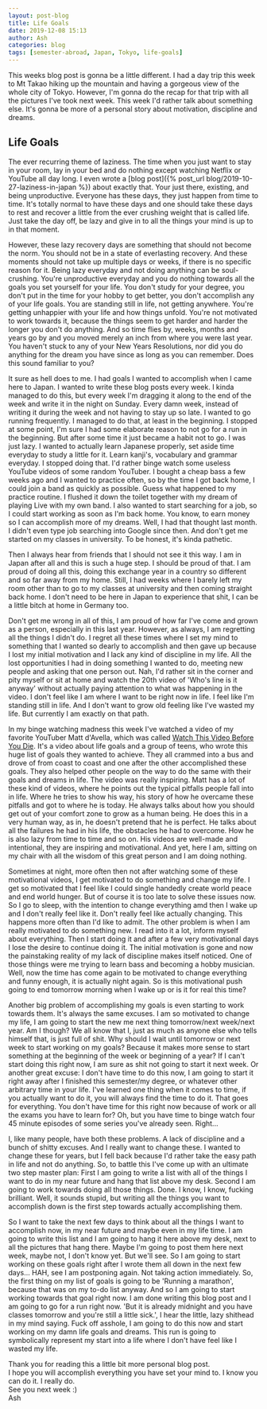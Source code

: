 ```yaml
---
layout: post-blog
title: Life Goals
date: 2019-12-08 15:13
author: Ash
categories: blog
tags: [semester-abroad, Japan, Tokyo, life-goals]
---
```


This weeks blog post is gonna be a little different. I had a day trip this week to Mt Takao hiking up the mountain and having a gorgeous view of the whole city of Tokyo. However, I'm gonna do the recap for that trip with all the pictures I've took next week. This week I'd rather talk about something else. It's gonna be more of a personal story about motivation, discipline and dreams.

## Life Goals

The ever recurring theme of laziness. The time when you just want to stay in your room, lay in your bed and do nothing except watching Netflix or YouTube all day long. I even wrote a [blog post]({% post_url blog/2019-10-27-laziness-in-japan %}) about exactly that. Your just there, existing, and being unproductive. Everyone has these days, they just happen from time to time. It's totally normal to have these days and one should take these days to rest and recover a little from the ever crushing weight that is called life. Just take the day off, be lazy and give in to all the things your mind is up to in that moment.

However, these lazy recovery days are something that should not become the norm. You should not be in a state of everlasting recovery. And these moments should not take up multiple days or weeks, if there is no specific reason for it. Being lazy everyday and not doing anything can be soul-crushing. You're unproductive everyday and you do nothing towards all the goals you set yourself for your life. You don't study for your degree, you don't put in the time for your hobby to get better, you don't accomplish any of your life goals. You are standing still in life, not getting anywhere. You're getting unhappier with your life and how things unfold. You're not motivated to work towards it, because the things seem to get harder and harder the longer you don't do anything. And so time flies by, weeks, months and years go by and you moved merely an inch from where you were last year. You haven't stuck to any of your New Years Resolutions, nor did you do anything for the dream you have since as long as you can remember. Does this sound familiar to you?

It sure as hell does to me. I had goals I wanted to accomplish when I came here to Japan. I wanted to write these blog posts every week. I kinda managed to do this, but every week I'm dragging it along to the end of the week and write it in the night on Sunday. Every damn week, instead of writing it during the week and not having to stay up so late. I wanted to go running frequently. I managed to do that, at least in the beginning. I stopped at some point, I'm sure I had some elaborate reason to not go for a run in the beginning. But after some time it just became a habit not to go. I was just lazy. I wanted to actually learn Japanese properly, set aside time everyday to study a little for it. Learn kanji's, vocabulary and grammar everyday. I stopped doing that. I'd rather binge watch some useless YouTube videos of some random YouTuber. I bought a cheap bass a few weeks ago and I wanted to practice often, so by the time I got back home, I could join a band as quickly as possible. Guess what happened to my practice routine. I flushed it down the toilet together with my dream of playing Live with my own band. I also wanted to start searching for a job, so I could start working as soon as I'm back home. You know, to earn money so I can accomplish more of my dreams. Well, I had that thought last month. I didn't even type job searching into Google since then. And don't get me started on my classes in university. To be honest, it's kinda pathetic.

Then I always hear from friends that I should not see it this way. I am in Japan after all and this is such a huge step. I should be proud of that. I am proud of doing all this, doing this exchange year in a country so different and so far away from my home. Still, I had weeks where I barely left my room other than to go to my classes at university and then coming straight back home. I don't need to be here in Japan to experience that shit, I can be a little bitch at home in Germany too.

Don't get me wrong in all of this, I am proud of how far I've come and grown as a person, especially in this last year. However, as always, I am regretting all the things I didn't do. I regret all these times where I set my mind to something that I wanted so dearly to accomplish and then gave up because I lost my initial motivation and I lack any kind of discipline in my life. All the lost opportunities I had in doing something I wanted to do, meeting new people and asking that one person out. Nah, I'd rather sit in the corner and pity myself or sit at home and watch the 20th video of 'Who's line is it anyway' without actually paying attention to what was happening in the video. I don't feel like I am where I want to be right now in life. I feel like I'm standing still in life. And I don't want to grow old feeling like I've wasted my life. But currently I am exactly on that path.

In my binge watching madness this week I've watched a video of my favorite YouTuber Matt d'Avella, which was called <a href="https://www.youtube.com/watch?v=sOMLVlqzw_4" target="_blank" rel="noopener noreferrer">Watch This Video Before You Die</a>. It's a video about life goals and a group of teens, who wrote this huge list of goals they wanted to achieve. They all crammed into a bus and drove of from coast to coast and one after the other accomplished these goals. They also helped other people on the way to do the same with their goals and dreams in life. The video was really inspiring. Matt has a lot of these kind of videos, where he points out the typical pitfalls people fall into in life. Where he tries to show his way, his story of how he overcame these pitfalls and got to where he is today. He always talks about how you should get out of your comfort zone to grow as a human being. He does this in a very human way, as in, he doesn't pretend that he is perfect. He talks about all the failures he had in his life, the obstacles he had to overcome. How he is also lazy from time to time and so on. His videos are well-made and intentional, they are inspiring and motivational. And yet, here I am, sitting on my chair with all the wisdom of this great person and I am doing nothing.

Sometimes at night, more often then not after watching some of these motivational videos, I get motivated to do something and change my life. I get so motivated that I feel like I could single handedly create world peace and end world hunger. But of course it is too late to solve these issues now. So I go to sleep, with the intention to change everything amd then I wake up and I don't really feel like it. Don't really feel like actually changing. This happens more often than I'd like to admit. The other problem is when I am really motivated to do something new. I read into it a lot, inform myself about everything. Then I start doing it and after a few very motivational days I lose the desire to continue doing it. The initial motivation is gone and now the painstaking reality of my lack of discipline makes itself noticed. One of those things were me trying to learn bass and becoming a hobby musician. Well, now the time has come again to be motivated to change everything and funny enough, it is actually night again. So is this motivational push going to end tomorrow morning when I wake up or is it for real this time?

Another big problem of accomplishing my goals is even starting to work towards them. It's always the same excuses. I am so motivated to change my life, I am going to start the new me next thing tomorrow/next week/next year. Am I though? We all know that I, just as much as anyone else who tells himself that, is just full of shit. Why should I wait until tomorrow or next week to start working on my goals? Because it makes more sense to start something at the beginning of the week or beginning of a year? If I can't start doing this right now, I am sure as shit not going to start it next week. Or another great excuse: I don't have time to do this now, I am going to start it right away after I finished this semester/my degree, or whatever other arbitrary time in your life. I've learned one thing when it comes to time, if you actually want to do it, you will always find the time to do it. That goes for everything. You don't have time for this right now because of work or all the exams you have to learn for? Oh, but you have time to binge watch four 45 minute episodes of some series you've already seen. Right...

I, like many people, have both these problems. A lack of discipline and a bunch of shitty excuses. And I really want to change these. I wanted to change these for years, but I fell back because I'd rather take the easy path in life and not do anything. So, to battle this I've come up with an ultimate two step master plan: First I am going to write a list with all of the things I want to do in my near future and hang that list above my desk. Second I am going to work towards doing all those things. Done. I know, I know, fucking brilliant. Well, it sounds stupid, but writing all the things you want to accomplish down is the first step towards actually accomplishing them.

So I want to take the next few days to think about all the things I want to accomplish now, in my near future and maybe even in my life time. I am going to write this list and I am going to hang it here above my desk, next to all the pictures that hang there. Maybe I'm going to post them here next week, maybe not, I don't know yet. But we'll see. So I am going to start working on these goals right after I wrote them all down in the next few days... HAH, see I am postponing again. Not taking action immediately. So, the first thing on my list of goals is going to be 'Running a marathon', because that was on my to-do list anyway. And so I am going to start working towards that goal right now. I am done writing this blog post and I am going to go for a run right now. 'But it is already midnight and you have classes tomorrow and you're still a little sick.', I hear the little, lazy shithead in my mind saying. Fuck off asshole, I am going to do this now and start working on my damn life goals and dreams. This run is going to symbolically represent my start into a life where I don't have feel like I wasted my life.

Thank you for reading this a little bit more personal blog post.  
I hope you will accomplish everything you have set your mind to. I know you can do it. I really do.  
See you next week :)  
Ash
